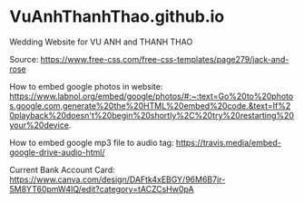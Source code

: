 # VuAnhThanhThao.github.io
Wedding Website for VU ANH and THANH THAO

Source: https://www.free-css.com/free-css-templates/page279/jack-and-rose

How to embed google photos in website:
https://www.labnol.org/embed/google/photos/#:~:text=Go%20to%20photos.google.com,generate%20the%20HTML%20embed%20code.&text=If%20playback%20doesn't%20begin%20shortly%2C%20try%20restarting%20your%20device.

How to embed google mp3 file to audio tag:
https://travis.media/embed-google-drive-audio-html/

Current Bank Account Card:
https://www.canva.com/design/DAFtk4xEBGY/96M6B7jr-5M8YT60pmW4IQ/edit?category=tACZCsHw0pA
